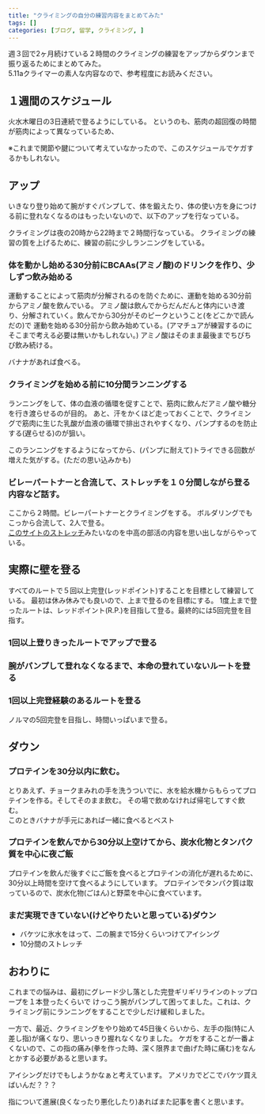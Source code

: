 ```yaml
---
title: "クライミングの自分の練習内容をまとめてみた"
tags: []
categories: [ブログ, 留学, クライミング, ]
---
```


週３回で2ヶ月続けている２時間のクライミングの練習をアップからダウンまで振り返るためにまとめてみた。  
5.11aクライマーの素人な内容なので、参考程度にお読みください。  

## １週間のスケジュール
火水木曜日の3日連続で登るようにしている。
というのも、筋肉の超回復の時間が筋肉によって異なっているため、

※これまで関節や腱について考えていなかったので、このスケジュールでケガするかもしれない。

## アップ

いきなり登り始めて腕がすぐパンプして、体を鍛えたり、体の使い方を身につける前に登れなくなるのはもったいないので、以下のアップを行なっている。  

クライミングは夜の20時から22時まで２時間行なっている。 クライミングの練習の質を上げるために、練習の前に少しランニングをしている。  

### 体を動かし始める30分前にBCAAs(アミノ酸)のドリンクを作り、少しずつ飲み始める

運動することによって筋肉が分解されるのを防ぐために、運動を始める30分前からアミノ酸を飲んでいる。
アミノ酸は飲んでからだんだんと体内にいき渡り、分解されていく。飲んでから30分がそのピークということ(をどこかで読んだの)で
運動を始める30分前から飲み始めている。(アマチュアが練習するのにそこまで考える必要は無いかもしれない。)
アミノ酸はそのまま最後までちびちび飲み続ける。

バナナがあれば食べる。  


### クライミングを始める前に10分間ランニングする

ランニングをして、体の血液の循環を促すことで、筋肉に飲んだアミノ酸や糖分を行き渡らせるのが目的。
あと、汗をかくほど走っておくことで、クライミングで筋肉に生じた乳酸が血液の循環で排出されやすくなり、パンプするのを防止する(遅らせる)のが狙い。

このランニングをするようになってから、(パンプに耐えて)トライできる回数が増えた気がする。(ただの思い込みかも)

### ビレーパートナーと合流して、ストレッチを１０分間しながら登る内容など話す。
ここから２時間。ビレーパートナーとクライミングをする。  ボルダリングでもこっから合流して、2人で登る。  
[このサイトのストレッチ](https://www.climbing-net.com/general/%E9%87%8E%E5%8F%A3%E5%95%93%E4%BB%A3%E3%81%AB%E6%95%99%E3%82%8F%E3%82%8B%E3%82%AF%E3%83%A9%E3%82%A4%E3%83%9F%E3%83%B3%E3%82%B0%E3%83%BB%E3%83%9C%E3%83%AB%E3%83%80%E3%83%AA%E3%83%B3%E3%82%B0%E5%89%8D/)みたいなのを中高の部活の内容を思い出しながらやっている。  


## 実際に壁を登る
すべてのルートで５回以上完登(レッドポイント)することを目標として練習している。
最初は休み休みでも良いので、上まで登るのを目標にする。
1度上まで登ったルートは、レッドポイント(R.P.)を目指して登る。最終的には5回完登を目指す。

### 1回以上登りきったルートでアップで登る

### 腕がパンプして登れなくなるまで、本命の登れていないルートを登る

### 1回以上完登経験のあるルートを登る
ノルマの5回完登を目指し、時間いっぱいまで登る。  

## ダウン

### プロテインを30分以内に飲む。
とりあえず、チョークまみれの手を洗うついでに、水を給水機からもらってプロテインを作る。そしてそのまま飲む。
その場で飲めなければ帰宅してすぐ飲む。  
このときバナナが手元にあれば一緒に食べるとベスト

### プロテインを飲んでから30分以上空けてから、炭水化物とタンパク質を中心に夜ご飯
プロテインを飲んだ後すぐにご飯を食べるとプロテインの消化が遅れるために、30分以上時間を空けて食べるようにしています。
プロテインでタンパク質は取っているので、炭水化物(ごはん)と野菜を中心に食べています。   


### まだ実現できていない(けどやりたいと思っている)ダウン

- バケツに氷水をはって、二の腕まで15分くらいつけてアイシング
- 10分間のストレッチ


## おわりに
これまでの悩みは、最初にグレード少し落とした完登ギリギリラインのトップロープを１本登ったくらいで
けっこう腕がパンプして困ってました。これは、クライミング前にランニングをすることで少しだけ緩和しました。

一方で、最近、クライミングをやり始めて45日後くらいから、左手の指(特に人差し指)が痛くなり、思いっきり握れなくなりました。
ケガをすることが一番よくないので、この指の痛み(拳を作った時、深く限界まで曲げた時に痛む)をなんとかする必要があると思います。

アイシングだけでもしようかなぁと考えています。
アメリカでどこでバケツ買えばいんだ？？？

指について進展(良くなったり悪化したり)あればまた記事を書くと思います。  
